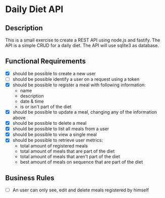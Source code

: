 # Daily Diet API

## Description

This is a small exercise to create a REST API using node.js and fastify. The API is a simple CRUD for a daily diet. The API will use sqlite3 as database.

## Functional Requirements

- [x] should be possible to create a new user
- [ ] should be possible identify a user on a request using a token
- [x] should be possible to register a meal with following information:
  - name
  - description
  - date & time
  - is or isn't part of the diet
- [x] should be possible to update a meal, changing any of the information above
- [x] should be possible to delete a meal
- [x] should be possible to list all meals from a user
- [x] should be possible to view a single meal
- [x] should be possible to retrieve user metrics:
  - total amount of registered meals
  - total amount of meals that are part of the diet
  - total amount of meals that aren't part of the diet
  - best amount of meals on sequence that are part of the diet

## Business Rules

- [ ] An user can only see, edit and delete meals registered by himself

